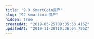 ```yaml
---
title: "9.3 SmartCoin资产"
slug: "92-smartcoin资产"
hidden: true
createdAt: "2019-03-25T09:35:53.416Z"
updatedAt: "2019-11-20T10:36:04.795Z"
---
```

